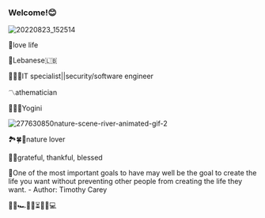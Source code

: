### Welcome!😊

![20220823_152514](https://user-images.githubusercontent.com/94319710/186157525-7b4500b8-48c2-4185-8f34-d94f4596e166.gif)


🤍love life

📍Lebanese🇱🇧

👩🏻‍💻IT specialist||security/software engineer

〽️athematician 

🤸🏻‍♀️Yogini

![277630850nature-scene-river-animated-gif-2](https://user-images.githubusercontent.com/94319710/186147496-950721a4-b8e8-4c0a-8b16-b27c5fef2810.gif)

🏞🍀🍃nature lover

🙏🏻grateful, thankful, blessed

🧭One of the most important goals to have may well be the goal to create the life you want without preventing other people from creating the life they want. - Author: Timothy Carey

🚴‍♀️🏎🌇🌄⏳🌊🎈💻
